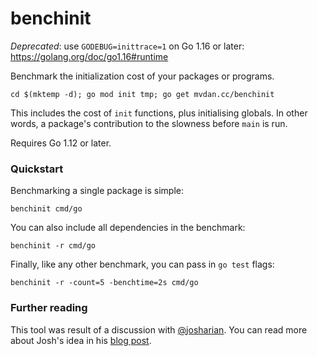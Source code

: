 # benchinit

_Deprecated_: use `GODEBUG=inittrace=1` on Go 1.16 or later:
https://golang.org/doc/go1.16#runtime

Benchmark the initialization cost of your packages or programs.

	cd $(mktemp -d); go mod init tmp; go get mvdan.cc/benchinit

This includes the cost of `init` functions, plus initialising globals. In other
words, a package's contribution to the slowness before `main` is run.

Requires Go 1.12 or later.

### Quickstart

Benchmarking a single package is simple:

	benchinit cmd/go

You can also include all dependencies in the benchmark:

	benchinit -r cmd/go

Finally, like any other benchmark, you can pass in `go test` flags:

	benchinit -r -count=5 -benchtime=2s cmd/go

### Further reading

This tool was result of a discussion with [@josharian](https://github.com/josharian).
You can read more about Josh's idea in his [blog post](https://commaok.xyz/post/benchmark-init/).
